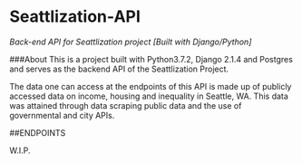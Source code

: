 # Seattlization-API
_Back-end API for Seattlization project [Built with Django/Python]_

###About
This is a project built with Python3.7.2, Django 2.1.4 and Postgres and serves as the backend API of the Seattlization Project. 

The data one can access at the endpoints of this API is made up of publicly accessed data on income, housing and inequality in Seattle, WA.
This data was attained through data scraping public data and the use of governmental and city APIs.

##ENDPOINTS

W.I.P.
